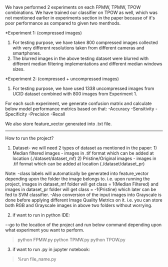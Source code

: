 We have performed 2 experiments on each FPMW, TPMW, TPOW combinations. We have trained our classifier on TPOW as well, which was not mentioned earlier in experiments section in the paper 
because of it's poor performance as compared to given two menthods.

*Experiment 1: (compressed images)
1) For testing purpose, we have taken 800 compressed images collected with very different resolutions taken from different cameras and smartphones.
2) The blurred images in the above testing dataset were blurred with different median filtering implementations and different median windows sizes.

*Experiment 2: (compressed + uncompressed images)
1) For testing purpose, we have used 1338 uncompressed images from UCID dataset combined with 800 images from Experiment 1.

For each such experiment, we generate confusion matrix and calculate below model performance metrics based on that:
-Accuracy
-Sensitivity
-Specificity
-Precision
-Recall

We also store feature_vector generated into .txt file.

------------------------------------------------------------------

How to run the project?

1. Dataset- 
		we will need 2 types of dataset as mentioned in the paper:
			1) Median filtered images - images in .tif format which can be added at location (./dataset/dataset_mf)
			2) Pristine/Original images - images in .tif format which can be added at location (./dataset/dataset_pr)

Note:
-class labels will automatically be generated into feature_vector depending upon the folder the image belongs to. i.e. upon running the project, images in dataset_mf folder will get class = 1(Median Filtered) and images in dataset_pr folder will get class = -1(Pristine) which later can be fed to SVM classifier.
-Also conversion of the input images into Grayscale is done before applying different Image Quality Metrics on it. i.e. you can store both RGB and Grayscale images in above two folders without worrying.

2. if want to run in python IDE:

--go to the location of the project and run below command depending upon what experiment you want to perform.
> python FPMW.py
> python TPMW.py
> python TPOW.py


3. if want to run .py in jupyter notebook:

> %run file_name.py
